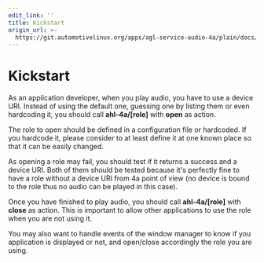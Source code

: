 ```yaml
---
edit_link: ''
title: Kickstart
origin_url: >-
  https://git.automotivelinux.org/apps/agl-service-audio-4a/plain/docs/high-level-api/kickstart.md?h=guppy
---
```


<!-- WARNING: This file is generated by fetch_docs.js using /home/boron/Documents/AGL/docs-webtemplate/site/_data/tocs/apis_services/guppy/agl-service-audio-4a-developer-guides-api-services-book.yml -->

# Kickstart

As an application developer, when you play audio, you have to use a device URI.
Instead of using the default one, guessing one by listing them or even
hardcoding it, you should call **ahl-4a/[role]** with **open** as action.

The role to open should be defined in a configuration file or hardcoded. If you
hardcode it, please consider to at least define it at one known place so that it
can be easily changed.

As opening a role may fail, you should test if it returns a success and a device
URI. Both of them should be tested because it's perfectly fine to have a role
without a device URI from 4a point of view (no device is bound to the role thus
no audio can be played in this case).

Once you have finished to play audio, you should call **ahl-4a/[role]** with
**close** as action. This is important to allow other applications to use the
role when you are not using it.

You may also want to handle events of the window manager to know if you
application is displayed or not, and open/close accordingly the role you are
using.
